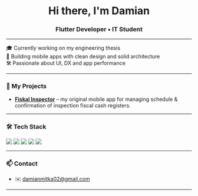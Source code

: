 <h1 align="center">Hi there, I'm Damian</h1>
<h3 align="center">Flutter Developer • IT Student</h3>

---

🎓 Currently working on my engineering thesis  
📱 Building mobile apps with clean design and solid architecture  
🛠️ Passionate about UI, DX and app performance  

---

### 🚀 My Projects

- [**Fiskal Inspector**](https://github.com/damianmitka02/fiskal-inspector) – my original mobile app for managing schedule & confirmation of inspection fiscal cash registers.


---

### 🛠️ Tech Stack

<p align="left">
  <img src="https://img.shields.io/badge/Flutter-02569B?style=for-the-badge&logo=flutter&logoColor=white"/>
  <img src="https://img.shields.io/badge/Dart-0175C2?style=for-the-badge&logo=dart&logoColor=white"/>
  <img src="https://img.shields.io/badge/Firebase-FFCA28?style=for-the-badge&logo=firebase&logoColor=black"/>
  <img src="https://img.shields.io/badge/React-20232A?style=for-the-badge&logo=react&logoColor=61DAFB"/>
  <img src="https://img.shields.io/badge/JavaScript-F7DF1E?style=for-the-badge&logo=javascript&logoColor=black"/>
</p>

---

### 📫 Contact

- ✉️ damianmitka02@gmail.com

---
